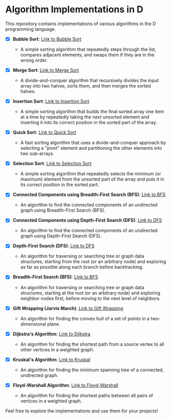 # Algorithm Implementations in D

This repository contains implementations of various algorithms in the D programming language.

- [x] **Bubble Sort**: [Link to Bubble Sort](bubble_sort.d)
  - A simple sorting algorithm that repeatedly steps through the list, compares adjacent elements, and swaps them if they are in the wrong order.

- [x] **Merge Sort**: [Link to Merge Sort](merge_sort.d)
  - A divide-and-conquer algorithm that recursively divides the input array into two halves, sorts them, and then merges the sorted halves.

- [x] **Insertion Sort**: [Link to Insertion Sort](insertion_sort.d)
  - A simple sorting algorithm that builds the final sorted array one item at a time by repeatedly taking the next unsorted element and inserting it into its correct position in the sorted part of the array.

- [x] **Quick Sort**: [Link to Quick Sort](quick_sort.d)
  - A fast sorting algorithm that uses a divide-and-conquer approach by selecting a "pivot" element and partitioning the other elements into two sub-arrays.

- [x] **Selection Sort**: [Link to Selection Sort](selection_sort.d)
  - A simple sorting algorithm that repeatedly selects the minimum (or maximum) element from the unsorted part of the array and puts it in its correct position in the sorted part.

- [x] **Connected Components using Breadth-First Search (BFS)**: [Link to BFS](bfs_cc.d)
  - An algorithm to find the connected components of an undirected graph using Breadth-First Search (BFS).

- [x] **Connected Components using Depth-First Search (DFS)**: [Link to DFS](dfs_cc.d)
  - An algorithm to find the connected components of an undirected graph using Depth-First Search (DFS).

- [x] **Depth-First Search (DFS)**: [Link to DFS](dfs.d)
  - An algorithm for traversing or searching tree or graph data structures, starting from the root (or an arbitrary node) and exploring as far as possible along each branch before backtracking.

- [x] **Breadth-First Search (BFS)**: [Link to BFS](bfs.d)
  - An algorithm for traversing or searching tree or graph data structures, starting at the root (or an arbitrary node) and exploring neighbor nodes first, before moving to the next level of neighbors.

- [x] **Gift Wrapping (Jarvis March)**: [Link to Gift Wrapping](gift_wrapping.d)
  - An algorithm for finding the convex hull of a set of points in a two-dimensional plane.

- [x] **Dijkstra's Algorithm**: [Link to Dijkstra](dijkstra.d)
  - An algorithm for finding the shortest path from a source vertex to all other vertices in a weighted graph.

- [x] **Kruskal's Algorithm**: [Link to Kruskal](kruskal.d)
  - An algorithm for finding the minimum spanning tree of a connected, undirected graph.

- [x] **Floyd-Warshall Algorithm**: [Link to Floyd-Warshall](floyd_warshall.d)
  - An algorithm for finding the shortest paths between all pairs of vertices in a weighted graph.

Feel free to explore the implementations and use them for your projects!
